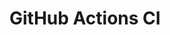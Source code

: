 # GitHub Actions CI





































































































































































































































































































































































































































































































































































































































































































































































































































































































































































































































































































































































































































































































































































































































































































































































































































































































































































































































































































































































































































